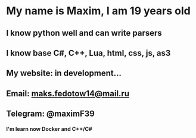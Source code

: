 # My name is Maxim, I am 19 years old
## I know python well and can write parsers
## I know base C#, C++, Lua, html, css, js, as3

## My website: in development...

## Email: maks.fedotow14@mail.ru
## Telegram: @maximF39

#### I'm learn now Docker and C++/С#
<!--
**MaximF39/MaximF39** is a ✨ _special_ ✨ repository because its `README.md` (this file) appears on your GitHub profile.

Here are some ideas to get you started:

- 🔭 I’m currently working on ...
- 🌱 I’m currently learning ...
- 👯 I’m looking to collaborate on ...
- 🤔 I’m looking for help with ...
- 💬 Ask me about ...
- 📫 How to reach me: ...
- 😄 Pronouns: ...
- ⚡ Fun fact: ...
-->
